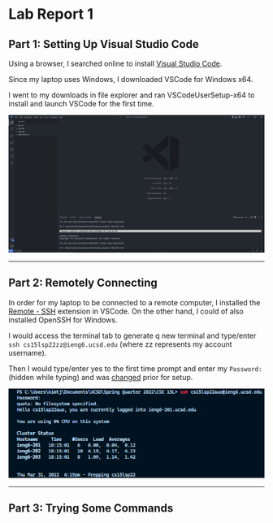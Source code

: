 # Lab Report 1
## Part 1: Setting Up Visual Studio Code
Using a browser, I searched online to install [Visual Studio Code](https://code.visualstudio.com/).

Since my laptop uses Windows, I downloaded VSCode for Windows x64.

I went to my downloads in file explorer and ran VSCodeUserSetup-x64 to install and launch VSCode for the first time.

![Image](https://raw.githubusercontent.com/JSN3/cse15l-lab-reports/main/Lab%201%20-%20Part%201.png)
***
## Part 2: Remotely Connecting
In order for my laptop to be connected to a remote computer, I installed the [Remote - SSH](https://marketplace.visualstudio.com/items?itemName=ms-vscode-remote.remote-ssh) extension in VSCode. On the other hand, I could of also installed OpenSSH for Windows.

I would access the terminal tab to generate q new terminal and type/enter `ssh cs15lsp22zz@ieng6.ucsd.edu` (where zz represents my account username).

Then I would type/enter yes to the first time prompt and enter my `Password: ` (hidden while typing) and was [changed](https://sdacs.ucsd.edu/~icc/index.php) prior for setup.

![Image](https://raw.githubusercontent.com/JSN3/cse15l-lab-reports/main/Lab%201%20-%20Part%203.png)
***
## Part 3: Trying Some Commands
